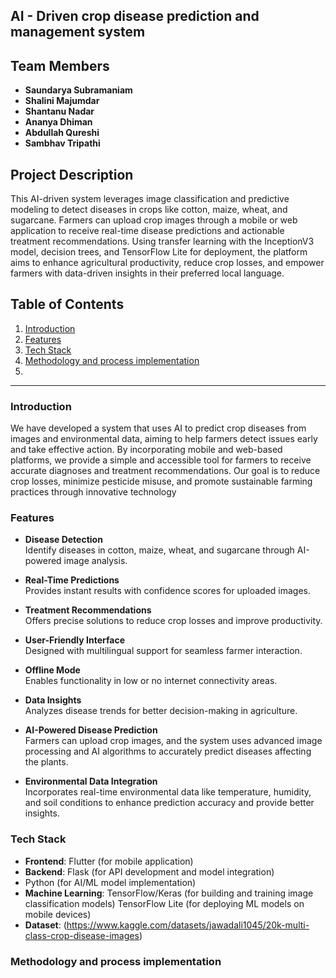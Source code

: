 ## AI - Driven crop disease prediction and management system

## Team Members
- **Saundarya Subramaniam** 
- **Shalini Majumdar**
- **Shantanu Nadar** 
- **Ananya Dhiman** 
- **Abdullah Qureshi** 
- **Sambhav Tripathi** 


## Project Description
This AI-driven system leverages image classification and predictive modeling to detect diseases in crops like cotton, maize, wheat, and sugarcane. Farmers can upload crop images through a mobile or web application to receive real-time disease predictions and actionable treatment recommendations. Using transfer learning with the InceptionV3 model, decision trees, and TensorFlow Lite for deployment, the platform aims to enhance agricultural productivity, reduce crop losses, and empower farmers with data-driven insights in their preferred local language.

## Table of Contents
1. [Introduction](#introduction)
2. [Features](#features)
3. [Tech Stack](#tech-stack)
4. [Methodology and process implementation](#methodology-and-process-implementation)
5. 



---

### Introduction
We have developed a system that uses AI to predict crop diseases from images and environmental data, aiming to help farmers detect issues early and take effective action. By incorporating mobile and web-based platforms, we provide a simple and accessible tool for farmers to receive accurate diagnoses and treatment recommendations. Our goal is to reduce crop losses, minimize pesticide misuse, and promote sustainable farming practices through innovative technology

### Features 

- **Disease Detection**  
  Identify diseases in cotton, maize, wheat, and sugarcane through AI-powered image analysis.  

- **Real-Time Predictions**  
  Provides instant results with confidence scores for uploaded images.  

- **Treatment Recommendations**  
  Offers precise solutions to reduce crop losses and improve productivity.  

- **User-Friendly Interface**  
  Designed with multilingual support for seamless farmer interaction.  

- **Offline Mode**  
  Enables functionality in low or no internet connectivity areas.  

- **Data Insights**  
  Analyzes disease trends for better decision-making in agriculture.  

- **AI-Powered Disease Prediction**  
  Farmers can upload crop images, and the system uses advanced image processing and AI algorithms to accurately predict diseases affecting the plants.  

- **Environmental Data Integration**  
  Incorporates real-time environmental data like temperature, humidity, and soil conditions to enhance prediction accuracy and provide better insights.  

  
### Tech Stack
- **Frontend**: Flutter (for mobile application)
- **Backend**: Flask (for API development and model integration)
-  Python (for AI/ML model implementation)
- **Machine Learning**: TensorFlow/Keras (for building and training image classification models)
TensorFlow Lite (for deploying ML models on mobile devices)
- **Dataset**: (https://www.kaggle.com/datasets/jawadali1045/20k-multi-class-crop-disease-images)

### Methodology and process implementation

